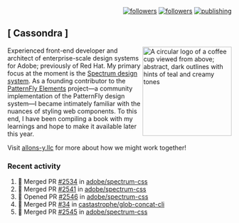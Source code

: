 <p align="right"><a rel="me" href="https://front-end.social/@castastrophe">
    <img alt="followers" title="Follow me on Mastodon" src="https://img.shields.io/mastodon/follow/109297102751309835?domain=https%3A%2F%2Ffront-end.social&label=Follow&logo=mastodon&logoColor=white&style=for-the-badge&labelColor=008080&color=006969"/></a>
  <a href="https://codepen.io/castastrophe/">
    <img alt="followers" title="Follow me on CodePen" src="https://img.shields.io/badge/16-1?color=640464&labelColor=7c007c&style=for-the-badge&logo=codepen&label=Follow"/></a>
<a href="https://castastrophe.medium.com/">
    <img alt="publishing" title="View articles on Medium" src="https://img.shields.io/badge/107-1?color=666&labelColor=444&label=subscribe&logo=medium&logoColor=white&style=for-the-badge"/></a>
</p>

## [&nbsp;Cassondra&nbsp;]

<img align="right" src="https://github-production-user-asset-6210df.s3.amazonaws.com/1840295/253016758-ba468774-1cd3-42c2-8f43-947b5eeb5edf.png" height="200" alt="A circular logo of a coffee cup viewed from above; abstract, dark outlines with hints of teal and creamy tones">

Experienced front-end developer and architect of enterprise-scale design systems for Adobe; previously of Red Hat. My primary focus at the moment is the [Spectrum design system](https://github.com/adobe/spectrum-css). As a founding contributor to the [PatternFly&nbsp;Elements](https://github.com/patternfly/patternfly-elements) project&mdash;a community implementation of the PatternFly design system&mdash;I became intimately familiar with the nuances of styling web components. To this end, I have been compiling a book with my learnings and hope to make it available later this year.

Visit [allons-y.llc](http://allons-y.llc/) for more about how we might work together!

### Recent activity

<!--START_SECTION:activity-->
1. 🎉 Merged PR [#2534](https://github.com/adobe/spectrum-css/pull/2534) in [adobe/spectrum-css](https://github.com/adobe/spectrum-css)
2. 🎉 Merged PR [#2541](https://github.com/adobe/spectrum-css/pull/2541) in [adobe/spectrum-css](https://github.com/adobe/spectrum-css)
3. 💪 Opened PR [#2546](https://github.com/adobe/spectrum-css/pull/2546) in [adobe/spectrum-css](https://github.com/adobe/spectrum-css)
4. 🎉 Merged PR [#34](https://github.com/castastrophe/glob-concat-cli/pull/34) in [castastrophe/glob-concat-cli](https://github.com/castastrophe/glob-concat-cli)
5. 🎉 Merged PR [#2545](https://github.com/adobe/spectrum-css/pull/2545) in [adobe/spectrum-css](https://github.com/adobe/spectrum-css)
<!--END_SECTION:activity-->
